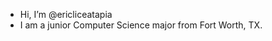 - Hi, I’m @ericliceatapia
- I am a junior Computer Science major from Fort Worth, TX.

<!---
ericliceatapia/ericliceatapia is a ✨ special ✨ repository because its `README.md` (this file) appears on your GitHub profile.
You can click the Preview link to take a look at your changes.
--->
